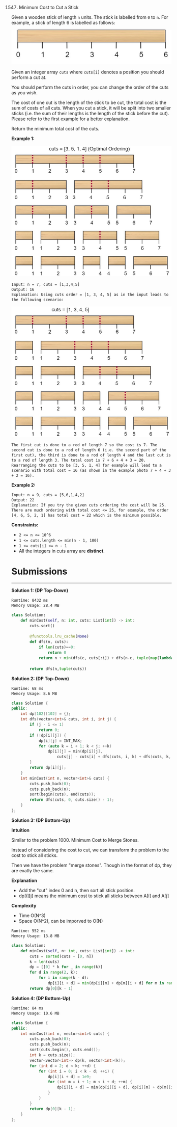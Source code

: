1547. Minimum Cost to Cut a Stick

Given a wooden stick of length `n` units. The stick is labelled from `0` to `n`. For example, a stick of length 6 is labelled as follows:

![1547_statement.jpg](img/1547_statement.jpg)

Given an integer array `cuts` where `cuts[i]` denotes a position you should perform a cut at.

You should perform the cuts in order, you can change the order of the cuts as you wish.

The cost of one cut is the length of the stick to be cut, the total cost is the sum of costs of all cuts. When you cut a stick, it will be split into two smaller sticks (i.e. the sum of their lengths is the length of the stick before the cut). Please refer to the first example for a better explanation.

Return the minimum total cost of the cuts.

 

**Example 1:**

![1547_e1.jpg](img/1547_e1.jpg)
```
Input: n = 7, cuts = [1,3,4,5]
Output: 16
Explanation: Using cuts order = [1, 3, 4, 5] as in the input leads to the following scenario:
```
![1547_e11.jpg](img/1547_e11.jpg)
```
The first cut is done to a rod of length 7 so the cost is 7. The second cut is done to a rod of length 6 (i.e. the second part of the first cut), the third is done to a rod of length 4 and the last cut is to a rod of length 3. The total cost is 7 + 6 + 4 + 3 = 20.
Rearranging the cuts to be [3, 5, 1, 4] for example will lead to a scenario with total cost = 16 (as shown in the example photo 7 + 4 + 3 + 2 = 16).
```

**Example 2:**
```
Input: n = 9, cuts = [5,6,1,4,2]
Output: 22
Explanation: If you try the given cuts ordering the cost will be 25.
There are much ordering with total cost <= 25, for example, the order [4, 6, 5, 2, 1] has total cost = 22 which is the minimum possible.
```

**Constraints:**

* `2 <= n <= 10^6`
* `1 <= cuts.length <= min(n - 1, 100)`
* `1 <= cuts[i] <= n - 1`
* All the integers in cuts array are **distinct**.

# Submissions
---
**Solution 1: (DP Top-Down)**
```
Runtime: 8432 ms
Memory Usage: 28.4 MB
```
```python
class Solution:
    def minCost(self, n: int, cuts: List[int]) -> int:
        cuts.sort()
        
        @functools.lru_cache(None)
        def dfs(n, cuts):
            if len(cuts)==0:
                return 0
            return n + min(dfs(c, cuts[:i]) + dfs(n-c, tuple(map(lambda x:x-c, cuts[i+1:]))) for i, c in enumerate(cuts))
        
        return dfs(n,tuple(cuts))
```

**Solution 2: (DP Top-Down)**
```
Runtime: 68 ms
Memory Usage: 8.6 MB
```
```c++
class Solution {
public:
    int dp[102][102] = {};
    int dfs(vector<int>& cuts, int i, int j) {
        if (j - i <= 1)
            return 0;
        if (!dp[i][j]) {
            dp[i][j] = INT_MAX;
            for (auto k = i + 1; k < j; ++k)
                dp[i][j] = min(dp[i][j], 
                    cuts[j] - cuts[i] + dfs(cuts, i, k) + dfs(cuts, k, j));
        }
        return dp[i][j];
    }
    int minCost(int n, vector<int>& cuts) {
        cuts.push_back(0);
        cuts.push_back(n);
        sort(begin(cuts), end(cuts));
        return dfs(cuts, 0, cuts.size() - 1);
    }
};
```

**Solution 3: (DP Bottom-Up)**

**Intuition**

Similar to the problem 1000. Minimum Cost to Merge Stones.

Instead of considering the cost to cut,
we can transform the problem to the cost to stick all sticks.

Then we have the problem "merge stones".
Though in the format of dp, they are exatly the same.


**Explanation**

* Add the "cut" index 0 and n, then sort all stick position.
* dp[i][j] means the minimum cost to stick all sticks between A[i] and A[j]


**Complexity**

* Time O(N^3)
* Space O(N^2), can be imporved to O(N)

```
Runtime: 552 ms
Memory Usage: 13.8 MB
```
```python
class Solution:
    def minCost(self, n: int, cuts: List[int]) -> int:
        cuts = sorted(cuts + [0, n])
        k = len(cuts)
        dp = [[0] * k for _ in range(k)]
        for d in range(2, k):
            for i in range(k - d):
                dp[i][i + d] = min(dp[i][m] + dp[m][i + d] for m in range(i + 1, i + d)) + cuts[i + d] - cuts[i]
        return dp[0][k - 1]
```

**Solution 4: (DP Bottom-Up)**
```
Runtime: 84 ms
Memory Usage: 10.6 MB
```
```c++
class Solution {
public:
    int minCost(int n, vector<int>& cuts) {
        cuts.push_back(0);
        cuts.push_back(n);
        sort(cuts.begin(), cuts.end());
        int k = cuts.size();
        vector<vector<int>> dp(k, vector<int>(k));
        for (int d = 2; d < k; ++d) {
            for (int i = 0; i < k - d; ++i) {
                dp[i][i + d] = 1e9;
                for (int m = i + 1; m < i + d; ++m) {
                    dp[i][i + d] = min(dp[i][i + d], dp[i][m] + dp[m][i + d] + cuts[i + d] - cuts[i]);
                }
            }
        }
        return dp[0][k - 1];
    }
};
```